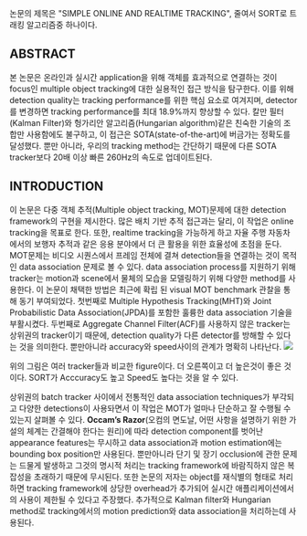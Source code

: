 논문의 제목은 "SIMPLE ONLINE AND REALTIME TRACKING", 줄여서 SORT로 트래킹 알고리즘중 하나이다.

## ABSTRACT
본 논문은 온라인과 실시간 application을 위해 객체를 효과적으로 연결하는 것이 focus인 multiple object tracking에 대한 실용적인 접근 방식을 탐구한다. 이를 위해 detection quality는 tracking performance를 위한 핵심 요소로 여겨지며, detector를 변경하면 tracking performance를 최대 18.9%까지 향상할 수 있다. 칼만 필터(Kalman Filter)와 헝가리안 알고리즘(Hungarian algorithm)같은 친숙한 기술의 조합만 사용함에도 불구하고, 이 접근은  SOTA(state-of-the-art)에 버금가는 정확도를 달성했다. 뿐만 아니라, 우리의 tracking method는 간단하기 때문에 다른 SOTA tracker보다 20배 이상 빠른 260Hz의 속도로 업데이트된다.

## INTRODUCTION
이 논문은 다중 객체 추적(Multiple object tracking, MOT)문제에 대한 detection framework의 구현을 제시한다. 많은 배치 기반 추적 접근과는 달리, 이 작업은 online tracking을 목표로 한다. 또한, realtime tracking을 가능하게 하고 자율 주행 자동차에서의 보행자 추적과 같은 응용 분야에서 더 큰 활용을 위한 효율성에 초점을 둔다. MOT문제는 비디오 시퀀스에서 프레임 전체에 결쳐 detection들을 연결하는 것이 목적인 data association 문제로 볼 수 있다. data association process를 지원하기 위해 tracker는 motion과 scene에서 물체의 모습을 모델링하기 위해 다양한 method를 사용한다. 이 논문이 채택한 방법은 최근에 확립 된 visual MOT benchmark 관찰을 통해 동기 부여되었다. 첫번째로 Multiple Hypothesis Tracking(MHT)와 Joint Probabilistic Data Association(JPDA)를 포함한 훌륭한 data association 기술을 부활시켰다. 두번째로 Aggregate Channel Filter(ACF)를 사용하지 않은 tracker는 상위권의 tracker이기 때문에, detection quality가 다른 detector를 방해할 수 있다는 것을 의미한다. 뿐만아니라 accuracy와 speed사이의 관계가 명확히 나타난다.
![](https://images.velog.io/images/sanha9999/post/15b2af6b-9a76-4dea-a866-606bd39832d9/image.png)

위의 그림은 여러 tracker들과 비교한 figure이다. 더 오른쪽이고 더 높은것이 좋은 것이다. SORT가 Acccuracy도 높고 Speed도 높다는 것을 알 수 있다.

상위권의 batch tracker 사이에서 전통적인 data association techniques가 부각되고 다양한 detections이 사용돠면서 이 작업은 MOT가 얼마나 단순하고 잘 수행될 수 있는지 살펴볼 수 있다. **Occam’s Razor**(오컴의 면도날, 어떤 사항을 설명하기 위한 가설의 체계는 간결해야 한다는 원리)에 따라 detection component를 벗어난 appearance features는 무시하고 data association과 motion estimation에는 bounding box position만 사용된다. 뿐만아니라 단기 및 장기 occlusion에 관한 문제는 드물게 발생하고 그것의 명시적 처리는 tracking framework에 바람직하지 않은 복잡성을 초래하기 때문에 무시된다. 또한 논문의 저자는 object를 재식별의 형태로 처리하면 tracking framework에 상당한 overhead가 추가되어 실시간 애플리케이션에서의 사용이 제한될 수 있다고 주장했다. 추가적으로 Kalman filter와 Hungarian method로 tracking에서의 motion prediction와 data association을 처리하는데 사용된다.

